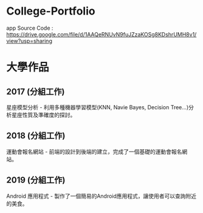 # College-Portfolio

app Source Code : https://drive.google.com/file/d/1AAQeRNUvN9fuJZzaKOSg8KDshrUMH8v1/view?usp=sharing



# 大學作品

  
## 2017 (分組工作) 
星座模型分析 - 利用多種機器學習模型(KNN, Navie Bayes, Decision Tree...)分析星座性質及準確度的探討。
## 2018 (分組工作)
運動會報名網站 - 前端的設計到後端的建立，完成了一個基礎的運動會報名網站。
## 2019 (分組工作)
Android 應用程式 - 製作了一個簡易的Android應用程式，讓使用者可以查詢附近的美食。
